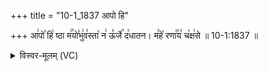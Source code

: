 +++
title = "10-1_1837 आपो हि"

+++
आ꣢पो꣣ हि꣡ ष्ठा म꣢꣯यो꣣भु꣢व꣣स्ता꣡ न꣢ ऊ꣣र्जे꣡ द꣢धातन। म꣣हे꣡ रणा꣢꣯य꣣ च꣡क्ष꣢से ॥ 10-1:1837 ॥

<details><summary>विस्वर-मूलम् (VC)</summary>

आपो हि ष्ठा मयोभुवस्ता न ऊर्जे दधातन । महे रणाय चक्षसे ॥१८३७॥
</details>